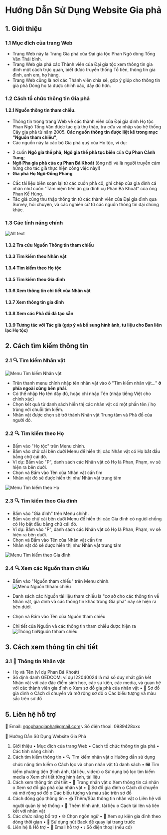 # Hướng Dẫn Sử Dụng Website Gia phả

## 1. Giới thiệu
### 1.1 Mục đích của trang Web
- Trang Web này là Trang Gia phả của Đại gia tộc Phan Ngô dòng Tống Văn Thái bình.
- Trang Web gia phả các Thành viên của Đại gia tộc xem thông tin gia đình một cách trực quan, biết được truyền thống Tổ tiên, thông tin gia đình, anh em, họ hàng.
- Trang Web cũng là nơi các Thành viên chia sẻ, góp ý giúp cho thông tin gia phả Dòng họ ta được chính xác, đầy đủ hơn.

### 1.2 Cách tổ chức thông tin Gia phả
#### 1.2.1 Nguồn thông tin tham chiếu.
- Thông tin trong trang Web về các thành viên của Đại gia đình Họ tộc Phan Ngô Tống Văn được tác giả thu thập, tra cứu và nhập vào hệ thống Cây gia phả từ năm 2005. **Các nguồn thông tin được liệt kê trong mục "Nguồn tham chiếu"**, 
- Các nguồn này là các bộ Gia phả quý của Họ tộc, ví dụ:
 + 2 cuốn **Ngô gia thế phả**, **Ngô gia thế phả tục biên** của **Cụ Phan Cảnh Tung**; 
 + **Ngô Pha gia phả của cụ Phan Bá Khoát** (ông nội và là người truyền cảm hứng cho tác giả thực hiện công việc này!)
 + **Gia phả Họ Ngô Đồng Phang**
 - Cấc tài liệu biên soạn lại từ các cuốn phả cổ, ghi chép của gia đình cá nhân như cuốn "Tâm niệm tiền ân gia đình cụ Phan Bá Khoát" của ông Phan Kế Hùng.
 - Tác giả cũng thu thập thông tin từ các thành viên của Đại gia đình qua Survey, hỏi chuyện, và các nghiên cứ từ các nguồn thông tin đại chúng khác.
 

### 1.3 Các tính năng chính
![Alt text](main-menu.png "Optional title")

#### 1.3.2 Tra cứu Nguồn Thông tin tham chiếu
#### 1.3.3 Tìm kiếm theo Nhân vật
#### 1.3.4 Tìm kiếm theo Họ tộc
#### 1.3.5 Tìm kiếm theo Gia đình
#### 1.3.6 Xem thông tin chi tiết của Nhân vật
#### 1.3.7 Xem thông tin gia đình
#### 1.3.8 Xem các Phả đồ đã tạo sẵn
#### 1.3.9 Tương tác với Tác giả (góp ý và bổ sung hình ảnh, tư liệu cho Ban liên lạc Họ tộc)

## 2. Cách tìm kiếm thông tin
### 2.1 🔍 Tìm kiếm Nhân vật
![Menu Tìm kiếm Nhân vật](menu-search.png "Tìm kiếm Nhân vật")

- Trên thanh menu chính nhập tên nhân vật vào ô "Tìm kiếm nhân vật..." **ở phía ngoài cùng bên phải**.
- Có thể nhập Họ tên đầy đủ, hoặc chỉ nhập Tên (nhập tiếng Việt cho chính xác)
- Chọn kết quả từ danh sách hiển thị các nhân vật có một phần tên / họ trùng với chuỗi tìm kiếm.
- Nhân vật được chọn sẽ trở thành Nhân vật Trung tâm và Phả đồ của người đó.


### 2.2 🔍 Tìm kiếm theo Họ
- Bấm vào "Họ tộc" trên Menu chính.
- Bấm vào chữ cái bên dưới Menu để hiển thị các Nhân vật có Họ bắt đầu bằng chữ cái đó.
- Ví dụ: Bấm vào "P", danh sách các Nhân vật có Họ là Phan, Phạm, vv sẽ hiện ra bên dưới.
- Chọn và Bấm vào Tên của Nhân vật cần tìm
- Nhân vật đó sẽ được hiển thị như Nhân vật trung tâm

![Menu Tìm kiếm theo Họ](menu-search-persons.png "Tìm kiếm theo Họ")

### 2.3 🔍 Tìm kiếm theo Gia đình
- Bấm vào "Gia đình" trên Menu chính.
- Bấm vào chữ cái bên dưới Menu để hiển thị các Gia đình có người chồng có Họ bắt đầu bằng chữ cái đó.
- Ví dụ: Bấm vào "P", danh sách các Nhân vật có Họ là Phan, Phạm, vv sẽ hiện ra bên dưới.
- Chọn và Bấm vào Tên của Nhân vật cần tìm
- Nhân vật đó sẽ được hiển thị như Nhân vật trung tâm

![Menu Tìm kiếm theo Gia đình](menu-search-family.png "Tìm kiếm Gia đình")


### 2.4 🔍 Xem các Nguồn tham chiếu
- Bấm vào "Nguồn tham chiếu" trên Menu chính.
![Menu Nguồn thham chiếu](menu-sources.png "Nguồn tham chiếu")

- Danh sách các Nguồn tài liệu tham chiếu là "cơ sở cho các thông tin về Nhân vật, gia đình và các thông tin khác trong Gia phả" này sẽ hiện ra bên dưới.
- Chọn và Bấm vào Tên của Nguồn tham chiếu
- Chi tiết của Nguồn và các thông tin tham chiếu được hiện ra
![Thông tinNguồn thham chiếu](info-source.png "Chi tiết Nguồn tham chiếu")

## 3. Cách xem thông tin chi tiết
### 3.1 📜 Thông tin Nhân vật
- Họ và Tên (ví dụ Phan Bá Khoát)
- Số định danh GEDCOM: ví dụ I22040024 là mã số duy nhất gắn kết Nhân vật với các đặc điểm sinh học, các sự kiện, các media, và quan hệ với các thành viên gia đình 
o	Xem sơ đồ gia phả của nhân vật
•	🌳 Sơ đồ gia đình
o	Cách di chuyển và mở rộng sơ đồ
o	Các biểu tượng và màu sắc trên sơ đồ


## 5. Liên hệ hỗ trợ
📧 Email: ngophangiapha@gmail.com
📞 Số điện thoại: 0989428xxx


📖 Hướng Dẫn Sử Dụng Website Gia Phả
1. Giới thiệu
•	Mục đích của trang Web
•	Cách tổ chức thông tin gia phả
•	Các tính năng chính
2. Cách tìm kiếm thông tin
•	🔍 Tìm kiếm nhân vật
o	Hướng dẫn sử dụng chức năng tìm kiếm
o	Cách lọc và chọn nhân vật từ danh sách
•	🖼️ Tìm kiếm phương tiện (hình ảnh, tài liệu, video)
o	Sử dụng bộ lọc tìm kiếm media
o	Xem chi tiết từng hình ảnh, tài liệu
3. Cách xem thông tin chi tiết
•	📜 Trang nhân vật
o	Xem thông tin cá nhân
o	Xem sơ đồ gia phả của nhân vật
•	🌳 Sơ đồ gia đình
o	Cách di chuyển và mở rộng sơ đồ
o	Các biểu tượng và màu sắc trên sơ đồ
4. Cách đóng góp thông tin
•	📥 Thêm/Sửa thông tin nhân vật
o	Liên hệ với người quản lý hệ thống
•	📸 Thêm hình ảnh, tài liệu
o	Cách tải lên và liên kết với nhân vật
5. Các chức năng bổ trợ
•	🌐 Chọn ngôn ngữ
•	📅 Xem sự kiện gia đình theo dòng thời gian
•	📌 Sử dụng nút Back để quay lại trang trước
6. Liên hệ & Hỗ trợ
•	📧 Email hỗ trợ
•	📞 Số điện thoại (nếu có)
